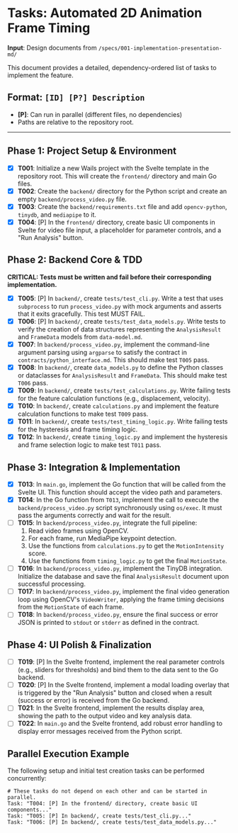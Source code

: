 # Tasks: Automated 2D Animation Frame Timing

**Input**: Design documents from `/specs/001-implementation-presentation-md/`

This document provides a detailed, dependency-ordered list of tasks to implement the feature.

## Format: `[ID] [P?] Description`
- **[P]**: Can run in parallel (different files, no dependencies)
- Paths are relative to the repository root.

---

## Phase 1: Project Setup & Environment

- [x] **T001**: Initialize a new Wails project with the Svelte template in the repository root. This will create the `frontend/` directory and main Go files.
- [x] **T002**: Create the `backend/` directory for the Python script and create an empty `backend/process_video.py` file.
- [x] **T003**: Create the `backend/requirements.txt` file and add `opencv-python`, `tinydb`, and `mediapipe` to it.
- [x] **T004**: [P] In the `frontend/` directory, create basic UI components in Svelte for video file input, a placeholder for parameter controls, and a "Run Analysis" button.

## Phase 2: Backend Core & TDD

**CRITICAL: Tests must be written and fail before their corresponding implementation.**

- [x] **T005**: [P] In `backend/`, create `tests/test_cli.py`. Write a test that uses `subprocess` to run `process_video.py` with mock arguments and asserts that it exits gracefully. This test MUST FAIL.
- [x] **T006**: [P] In `backend/`, create `tests/test_data_models.py`. Write tests to verify the creation of data structures representing the `AnalysisResult` and `FrameData` models from `data-model.md`.
- [x] **T007**: In `backend/process_video.py`, implement the command-line argument parsing using `argparse` to satisfy the contract in `contracts/python_interface.md`. This should make test `T005` pass.
- [x] **T008**: In `backend/`, create `data_models.py` to define the Python classes or dataclasses for `AnalysisResult` and `FrameData`. This should make test `T006` pass.
- [x] **T009**: In `backend/`, create `tests/test_calculations.py`. Write failing tests for the feature calculation functions (e.g., displacement, velocity).
- [x] **T010**: In `backend/`, create `calculations.py` and implement the feature calculation functions to make test `T009` pass.
- [x] **T011**: In `backend/`, create `tests/test_timing_logic.py`. Write failing tests for the hysteresis and frame timing logic.
- [x] **T012**: In `backend/`, create `timing_logic.py` and implement the hysteresis and frame selection logic to make test `T011` pass.

## Phase 3: Integration & Implementation

- [x] **T013**: In `main.go`, implement the Go function that will be called from the Svelte UI. This function should accept the video path and parameters.
- [x] **T014**: In the Go function from `T013`, implement the call to execute the `backend/process_video.py` script synchronously using `os/exec`. It must pass the arguments correctly and wait for the result.
- [ ] **T015**: In `backend/process_video.py`, integrate the full pipeline: 
    1. Read video frames using OpenCV.
    2. For each frame, run MediaPipe keypoint detection.
    3. Use the functions from `calculations.py` to get the `MotionIntensity` score.
    4. Use the functions from `timing_logic.py` to get the final `MotionState`.
- [ ] **T016**: In `backend/process_video.py`, implement the TinyDB integration. Initialize the database and save the final `AnalysisResult` document upon successful processing.
- [ ] **T017**: In `backend/process_video.py`, implement the final video generation loop using OpenCV's `VideoWriter`, applying the frame timing decisions from the `MotionState` of each frame.
- [ ] **T018**: In `backend/process_video.py`, ensure the final success or error JSON is printed to `stdout` or `stderr` as defined in the contract.

## Phase 4: UI Polish & Finalization

- [ ] **T019**: [P] In the Svelte frontend, implement the real parameter controls (e.g., sliders for thresholds) and bind them to the data sent to the Go backend.
- [ ] **T020**: [P] In the Svelte frontend, implement a modal loading overlay that is triggered by the "Run Analysis" button and closed when a result (success or error) is received from the Go backend.
- [ ] **T021**: In the Svelte frontend, implement the results display area, showing the path to the output video and key analysis data.
- [ ] **T022**: In `main.go` and the Svelte frontend, add robust error handling to display error messages received from the Python script.

## Parallel Execution Example

The following setup and initial test creation tasks can be performed concurrently:

```
# These tasks do not depend on each other and can be started in parallel.
Task: "T004: [P] In the frontend/ directory, create basic UI components..."
Task: "T005: [P] In backend/, create tests/test_cli.py..."
Task: "T006: [P] In backend/, create tests/test_data_models.py..."
```
